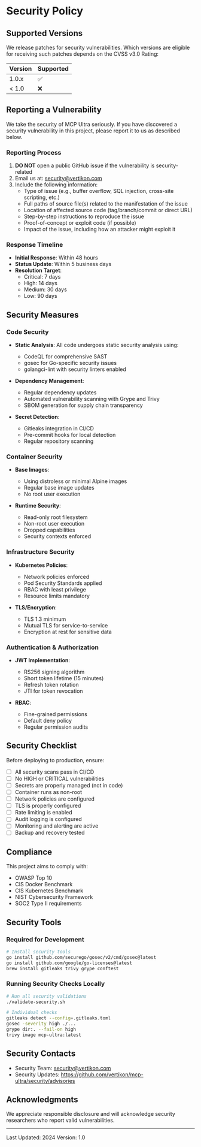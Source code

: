 # Security Policy

## Supported Versions

We release patches for security vulnerabilities. Which versions are eligible for receiving such patches depends on the CVSS v3.0 Rating:

| Version | Supported          |
| ------- | ------------------ |
| 1.0.x   | :white_check_mark: |
| < 1.0   | :x:                |

## Reporting a Vulnerability

We take the security of MCP Ultra seriously. If you have discovered a security vulnerability in this project, please report it to us as described below.

### Reporting Process

1. **DO NOT** open a public GitHub issue if the vulnerability is security-related
2. Email us at: security@vertikon.com
3. Include the following information:
   - Type of issue (e.g., buffer overflow, SQL injection, cross-site scripting, etc.)
   - Full paths of source file(s) related to the manifestation of the issue
   - Location of affected source code (tag/branch/commit or direct URL)
   - Step-by-step instructions to reproduce the issue
   - Proof-of-concept or exploit code (if possible)
   - Impact of the issue, including how an attacker might exploit it

### Response Timeline

- **Initial Response**: Within 48 hours
- **Status Update**: Within 5 business days
- **Resolution Target**:
  - Critical: 7 days
  - High: 14 days
  - Medium: 30 days
  - Low: 90 days

## Security Measures

### Code Security

- **Static Analysis**: All code undergoes static security analysis using:
  - CodeQL for comprehensive SAST
  - gosec for Go-specific security issues
  - golangci-lint with security linters enabled

- **Dependency Management**:
  - Regular dependency updates
  - Automated vulnerability scanning with Grype and Trivy
  - SBOM generation for supply chain transparency

- **Secret Detection**:
  - Gitleaks integration in CI/CD
  - Pre-commit hooks for local detection
  - Regular repository scanning

### Container Security

- **Base Images**:
  - Using distroless or minimal Alpine images
  - Regular base image updates
  - No root user execution

- **Runtime Security**:
  - Read-only root filesystem
  - Non-root user execution
  - Dropped capabilities
  - Security contexts enforced

### Infrastructure Security

- **Kubernetes Policies**:
  - Network policies enforced
  - Pod Security Standards applied
  - RBAC with least privilege
  - Resource limits mandatory

- **TLS/Encryption**:
  - TLS 1.3 minimum
  - Mutual TLS for service-to-service
  - Encryption at rest for sensitive data

### Authentication & Authorization

- **JWT Implementation**:
  - RS256 signing algorithm
  - Short token lifetime (15 minutes)
  - Refresh token rotation
  - JTI for token revocation

- **RBAC**:
  - Fine-grained permissions
  - Default deny policy
  - Regular permission audits

## Security Checklist

Before deploying to production, ensure:

- [ ] All security scans pass in CI/CD
- [ ] No HIGH or CRITICAL vulnerabilities
- [ ] Secrets are properly managed (not in code)
- [ ] Container runs as non-root
- [ ] Network policies are configured
- [ ] TLS is properly configured
- [ ] Rate limiting is enabled
- [ ] Audit logging is configured
- [ ] Monitoring and alerting are active
- [ ] Backup and recovery tested

## Compliance

This project aims to comply with:

- OWASP Top 10
- CIS Docker Benchmark
- CIS Kubernetes Benchmark
- NIST Cybersecurity Framework
- SOC2 Type II requirements

## Security Tools

### Required for Development

```bash
# Install security tools
go install github.com/securego/gosec/v2/cmd/gosec@latest
go install github.com/google/go-licenses@latest
brew install gitleaks trivy grype conftest
```

### Running Security Checks Locally

```bash
# Run all security validations
./validate-security.sh

# Individual checks
gitleaks detect --config=.gitleaks.toml
gosec -severity high ./...
grype dir:. --fail-on high
trivy image mcp-ultra:latest
```

## Security Contacts

- Security Team: security@vertikon.com
- Security Updates: https://github.com/vertikon/mcp-ultra/security/advisories

## Acknowledgments

We appreciate responsible disclosure and will acknowledge security researchers who report valid vulnerabilities.

---

Last Updated: 2024
Version: 1.0